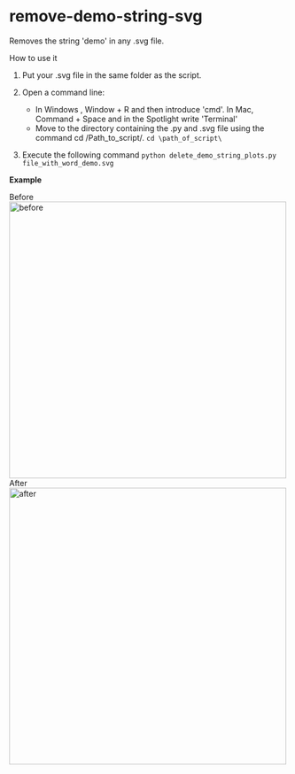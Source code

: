 # remove-demo-string-svg
 Removes the string 'demo' in any .svg file.

How to use it

1. Put your .svg file in the same folder as the script.

2. Open a command line:
   * In Windows , Window + R and then introduce 'cmd'. In Mac, Command + Space and in the Spotlight write 'Terminal'
   * Move to the directory containing the .py and .svg file using the command cd /Path_to_script/.
    `cd \path_of_script\`
3. Execute the following command
    `python delete_demo_string_plots.py file_with_word_demo.svg`

**Example**<br />

Before<br />
 <img width="500" alt="before" src="https://github.com/bmallada/remove-demo-string-svg/assets/132131922/798b980c-a060-4233-8e68-bd7b431d0aeb"><br />
After<br />
 <img width="500" alt="after" src="https://github.com/bmallada/remove-demo-string-svg/assets/132131922/423bfcbb-4a1a-47c8-a29d-afa6ef865a61">
